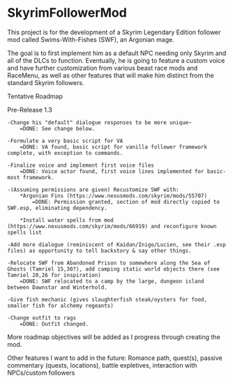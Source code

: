 # SkyrimFollowerMod
This project is for the development of a Skyrim Legendary Edition
follower mod called Swims-With-Fishes (SWF), an Argonian mage.

The goal is to first implement him as a default NPC needing only Skyrim
and all of the DLCs to function. Eventually, he is going to feature a
custom voice and have further customization from various beast race mods and
RaceMenu, as well as other features that will make him distinct from the
standard Skyrim followers.


Tentative Roadmap

Pre-Release 1.3

	-Change his "default" dialogue responses to be more unique~
		=DONE: See change below.
		
	-Formulate a very basic script for VA
		=DONE: VA found, basic script for vanilla follower framework complete, with exception to commands.
		
	-Finalize voice and implement first voice files
		=DONE: Voice actor found, first voice lines implemented for basic-most framework.
		
	-(Assuming permissions are given) Recustomize SWF with:
		*Argonian Fins (https://www.nexusmods.com/skyrim/mods/55707)
			=DONE: Permission granted, section of mod directly copied to SWF.esp, eliminating dependency.
			
		*Install water spells from mod (https://www.nexusmods.com/skyrim/mods/66919) and reconfigure known spells list
		
	-Add more dialogue (reminiscent of Kaidan/Inigo/Lucien, see their .esp files) as opportunity to tell backstory & say other things.
	
	-Relocate SWF from Abandoned Prison to somewhere along the Sea of Ghosts (Tamriel 15,30?), add camping static world objects there (see Tamriel 20,26 for inspiration)
		=DONE: SWF relocated to a camp by the large, dungeon island between Dawnstar and Winterhold.
		
	-Give fish mechanic (gives slaughterfish steak/oysters for food, smaller fish for alchemy regeants)
	
	-Change outfit to rags
		=DONE: Outfit changed.
	
	
	
More roadmap objectives will be added as I progress through creating the mod.

Other features I want to add in the future: Romance path, quest(s), passive commentary (quests, locations), battle expletives, interaction with NPCs/custom followers
